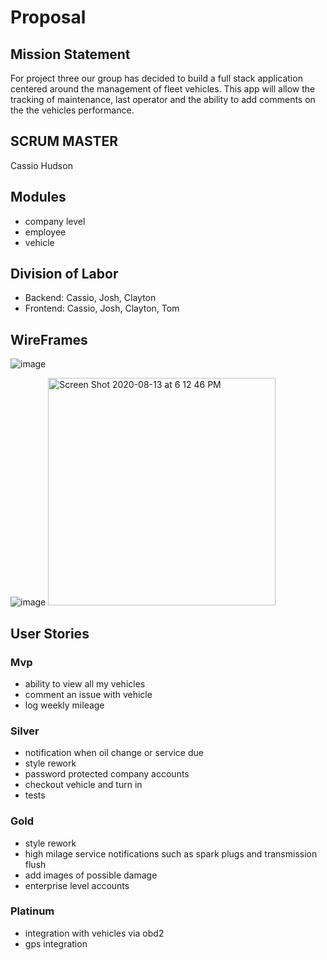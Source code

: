 # Proposal

## Mission Statement

For project three our group has decided to build a full stack application centered around the management of fleet vehicles. This app will allow the tracking of maintenance, last operator and the ability to add comments on the the vehicles performance.

## SCRUM MASTER

Cassio Hudson

## Modules

- company level
- employee
- vehicle

## Division of Labor
- Backend: Cassio, Josh, Clayton
- Frontend: Cassio, Josh, Clayton, Tom

## WireFrames

![image](https://user-images.githubusercontent.com/62086912/90189293-c0911d00-dd71-11ea-8994-5953a43b6add.png)

![image](https://user-images.githubusercontent.com/62086912/90189351-dd2d5500-dd71-11ea-98dd-21b8d77d8225.png)
<img width="364" alt="Screen Shot 2020-08-13 at 6 12 46 PM" src="https://user-images.githubusercontent.com/67292469/90192268-a61a6c00-dd90-11ea-9b79-bb4c88080ed6.png">

## User Stories

### Mvp

- ability to view all my vehicles
- comment an issue with vehicle
- log weekly mileage

### Silver

- notification when oil change or service due
- style rework
- password protected company accounts
- checkout vehicle and turn in
- tests

### Gold

- style rework
- high milage service notifications such as spark plugs and transmission flush
- add images of possible damage
- enterprise level accounts

### Platinum

- integration with vehicles via obd2
- gps integration